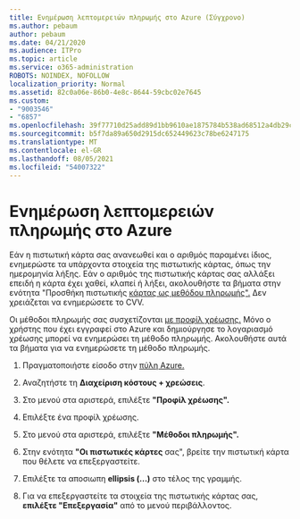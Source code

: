 ```yaml
---
title: Ενημέρωση λεπτομερειών πληρωμής στο Azure (Σύγχρονο)
ms.author: pebaum
author: pebaum
ms.date: 04/21/2020
ms.audience: ITPro
ms.topic: article
ms.service: o365-administration
ROBOTS: NOINDEX, NOFOLLOW
localization_priority: Normal
ms.assetid: 82c0a06e-86b0-4e8c-8644-59cbc02e7645
ms.custom:
- "9003546"
- "6857"
ms.openlocfilehash: 39f77710d25add89d1bb9610ae1875784b538ad68512a4db29c1388e53e0fd75
ms.sourcegitcommit: b5f7da89a650d2915dc652449623c78be6247175
ms.translationtype: MT
ms.contentlocale: el-GR
ms.lasthandoff: 08/05/2021
ms.locfileid: "54007322"
---
```

# <a name="update-payment-details-in-azure"></a>Ενημέρωση λεπτομερειών πληρωμής στο Azure

Εάν η πιστωτική κάρτα σας ανανεωθεί και ο αριθμός παραμένει ίδιος, ενημερώστε τα υπάρχοντα στοιχεία της πιστωτικής κάρτας, όπως την ημερομηνία λήξης. Εάν ο αριθμός της πιστωτικής κάρτας σας αλλάξει επειδή η κάρτα έχει χαθεί, κλαπεί ή λήξει, ακολουθήστε τα βήματα στην ενότητα "Προσθήκη πιστωτικής [κάρτας ως μεθόδου πληρωμής".](https://docs.microsoft.com/azure/cost-management-billing/manage/change-credit-card?WT.mc_id=Portal-Microsoft_Azure_Support#addcard) Δεν χρειάζεται να ενημερώσετε το CVV.

Οι μέθοδοι πληρωμής σας συσχετίζονται [με προφίλ χρέωσης.](https://docs.microsoft.com/azure/billing/billing-how-to-change-credit-card?WT.mc_id=Portal-Microsoft_Azure_Support#change-payment-method-for-a-billing-profile) Μόνο ο χρήστης που έχει εγγραφεί στο Azure και δημιούργησε το λογαριασμό χρέωσης μπορεί να ενημερώσει τη μέθοδο πληρωμής. Ακολουθήστε αυτά τα βήματα για να ενημερώσετε τη μέθοδο πληρωμής.

1. Πραγματοποιήστε είσοδο στην [πύλη Azure.](https://portal.azure.com/)

2. Αναζητήστε τη **Διαχείριση κόστους + χρεώσεις**.

3. Στο μενού στα αριστερά, επιλέξτε **"Προφίλ χρέωσης".**

4. Επιλέξτε ένα προφίλ χρέωσης.

5. Στο μενού στα αριστερά, επιλέξτε **"Μέθοδοι πληρωμής".**

6. Στην ενότητα **"Οι πιστωτικές κάρτες** σας", βρείτε την πιστωτική κάρτα που θέλετε να επεξεργαστείτε.
7. Επιλέξτε τα αποσιωπη **ellipsis (...)** στο τέλος της γραμμής.

8. Για να επεξεργαστείτε τα στοιχεία της πιστωτικής κάρτας σας,  **επιλέξτε "Επεξεργασία"**  από το μενού περιβάλλοντος.
